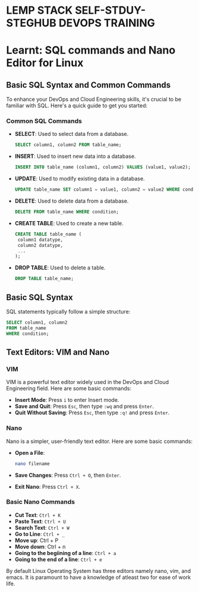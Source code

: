 # LEMP STACK SELF-STDUY- STEGHUB DEVOPS TRAINING

# Learnt: SQL commands and Nano Editor for Linux

## Basic SQL Syntax and Common Commands

To enhance your DevOps and Cloud Engineering skills, it's crucial to be familiar with SQL. Here's a quick guide to get you started:

### Common SQL Commands

- **SELECT**: Used to select data from a database.
  ```sql
  SELECT column1, column2 FROM table_name;
  ```

- **INSERT**: Used to insert new data into a database.
  ```sql
  INSERT INTO table_name (column1, column2) VALUES (value1, value2);
  ```

- **UPDATE**: Used to modify existing data in a database.
  ```sql
  UPDATE table_name SET column1 = value1, column2 = value2 WHERE condition;
  ```

- **DELETE**: Used to delete data from a database.
  ```sql
  DELETE FROM table_name WHERE condition;
  ```

- **CREATE TABLE**: Used to create a new table.
  ```sql
  CREATE TABLE table_name (
   column1 datatype,
   column2 datatype,
   ...
  );
  ```

- **DROP TABLE**: Used to delete a table.
  ```sql
  DROP TABLE table_name;
  ```

## Basic SQL Syntax

SQL statements typically follow a simple structure:

  ```sql
  SELECT column1, column2
  FROM table_name
  WHERE condition;
  ```

## Text Editors: VIM and Nano

### VIM

VIM is a powerful text editor widely used in the DevOps and Cloud Engineering field. Here are some basic commands:

- **Insert Mode**: Press `i` to enter Insert mode.
- **Save and Quit**: Press `Esc`, then type `:wq` and press `Enter`.
- **Quit Without Saving**: Press `Esc`, then type `:q!` and press `Enter`.

### Nano

Nano is a simpler, user-friendly text editor. Here are some basic commands:

- **Open a File**:
  ```sh
  nano filename
  ```

- **Save Changes**: Press `Ctrl + O`, then `Enter`.

- **Exit Nano**: Press `Ctrl + X`.

### Basic Nano Commands

- **Cut Text**: `Ctrl + K`
- **Paste Text**: `Ctrl + U`
- **Search Text**: `Ctrl + W`
- **Go to Line**: `Ctrl + _`
- **Move up**: Ctrl + P 
- **Move down**: Ctrl + n
- **Going to the begiining of a line**: `Ctrl + a`
- **Going to the end of a line**: `Ctrl + e`

By default Linux Operating System has three editors namely nano, vim, and emacs. It is paramount to have a knowledge of atleast two for ease of work life.